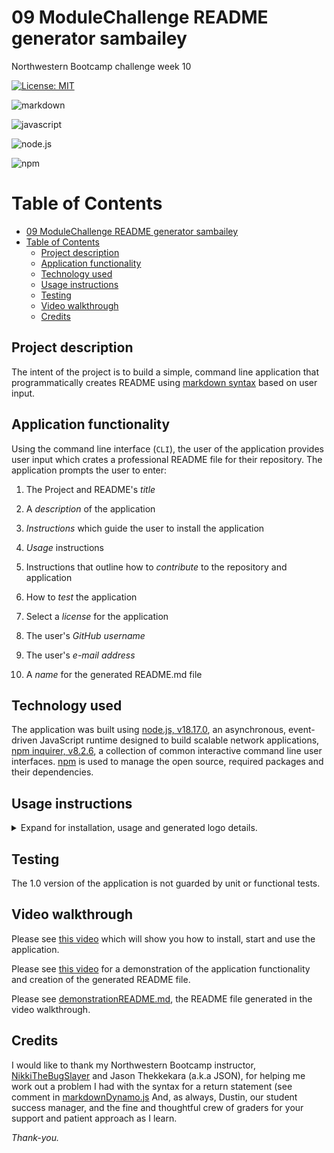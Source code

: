 # 09 ModuleChallenge README generator sambailey
Northwestern Bootcamp challenge week 10

[![License: MIT](https://img.shields.io/badge/License-MIT-yellow.svg)](https://opensource.org/licenses/MIT)

![markdown](https://img.shields.io/badge/Markdown-000000?style=for-the-badge&logo=markdown&logoColor=white)

![javascript](https://img.shields.io/badge/JavaScript-F7DF1E?style=for-the-badge&logo=javascript&logoColor=black)

![node.js](https://img.shields.io/badge/Node.js-43853D?style=for-the-badge&logo=node.js&logoColor=white)

![npm](https://img.shields.io/npm/v/npm.svg?logo=npm)

# Table of Contents
- [09 ModuleChallenge README generator sambailey](#09-modulechallenge-readme-generator-sambailey)
- [Table of Contents](#table-of-contents)
  - [Project description](#project-description)
  - [Application functionality](#application-functionality)
  - [Technology used](#technology-used)
  - [Usage instructions](#usage-instructions)
  - [Testing](#testing)
  - [Video walkthrough](#video-walkthrough)
  - [Credits](#credits)

## Project description

The intent of the project is to build a simple, command line application that programmatically creates README using [markdown syntax](https://www.markdownguide.org/basic-syntax/) based on user input.

## Application functionality

Using the command line interface (`CLI`), the user of the application provides user  input which crates a professional README file for their repository. The application prompts the user to enter:

1. The Project and README's *title*

2. A *description* of the application

3. *Instructions* which guide the user to install the application

4. *Usage* instructions 

5. Instructions that outline how to *contribute* to the repository and application 

6. How to *test* the application

7. Select a *license* for the application

8. The user's *GitHub username*

9. The user's *e-mail address*

10. A *name* for the generated README.md file 

## Technology used

The application was built using [node.js, v18.17.0](https://nodejs.org/en), an asynchronous, event-driven JavaScript runtime designed to build scalable network applications, [npm inquirer, v8.2.6](https://www.npmjs.com/package/inquirer), a collection of common interactive command line user interfaces. [npm](https://www.npmjs.com/) is used to manage the open source, required packages and their dependencies.

## Usage instructions

<details>
<summary> Expand for installation, usage and generated logo details.</summary>

1. **Installation**

    *prerequisites:*
    
    [VS Code](https://code.visualstudio.com/download)

    [required packages, link to package.json in github repository](https://github.com/thoughtsinbuttermilk/09-ModuleChallenge-ReadmeGen-sambailey/blob/5d08db35866826c4c5044150705a5c62b6f0c558/package.json)

   • Clone the repository: `git clone git@github.com:thoughtsinbuttermilk/09-ModuleChallenge-ReadmeGen-sambailey.git`

   •  Install and launch VS Code

   • In the `terminal`, use `npm install` to install required packages

2. **Usage, CLI**

    In the directory where the repository was cloned, and `npm install` was run, start the application by entering `node index.js` in the `terminal` and enter the information prompted by the application

</details>

## Testing

The 1.0 version of the application is not guarded by unit or functional tests.

## Video walkthrough

Please see [this video](https://drive.google.com/file/d/1rmdlNwNabTUwBzUgP8aXcIY5WuHdvCqQ/view?usp=drive_link) which will show you how to install, start and use the application.

Please see [this video](https://drive.google.com/file/d/1qv9lWc-AmaT57kAE2BnffZn9tywZJqob/view?usp=drive_link) for a demonstration of the application functionality and creation of the generated README file.

Please see [demonstrationREADME.md](https://github.com/thoughtsinbuttermilk/09-ModuleChallenge-ReadmeGen-sambailey/blob/80461d95f3c5d4844822f0f87fb68bf88074b4b9/dist/demonstrationREADME.md), the README file generated in the video walkthrough.

## Credits

I would like to thank my Northwestern Bootcamp instructor, [NikkiTheBugSlayer](https://github.com/NikkiTheBugSlayer) and  Jason Thekkekara (a.k.a JSON), for helping me work out a problem I had with the syntax for a return statement (see comment in [markdownDynamo.js](https://github.com/thoughtsinbuttermilk/09-ModuleChallenge-ReadmeGen-sambailey/blob/1712ba4a81421a63713c82ae3432f6cac65042c6/utils/markdownDynamo.js) And, as always, Dustin, our student success manager, and the fine and thoughtful crew of graders for your support and patient approach as I learn.

*Thank-you.*